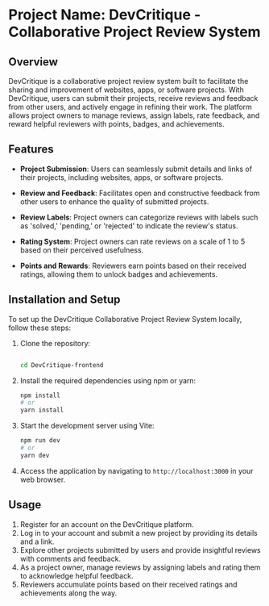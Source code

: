 # Project Name: DevCritique - Collaborative Project Review System

## Overview

DevCritique is a collaborative project review system built to facilitate the sharing and improvement of websites, apps, or software projects. With DevCritique, users can submit their projects, receive reviews and feedback from other users, and actively engage in refining their work. The platform allows project owners to manage reviews, assign labels, rate feedback, and reward helpful reviewers with points, badges, and achievements.

## Features

- **Project Submission**: Users can seamlessly submit details and links of their projects, including websites, apps, or software projects.

- **Review and Feedback**: Facilitates open and constructive feedback from other users to enhance the quality of submitted projects.

- **Review Labels**: Project owners can categorize reviews with labels such as 'solved,' 'pending,' or 'rejected' to indicate the review's status.

- **Rating System**: Project owners can rate reviews on a scale of 1 to 5 based on their perceived usefulness.

- **Points and Rewards**: Reviewers earn points based on their received ratings, allowing them to unlock badges and achievements.


## Installation and Setup

To set up the DevCritique Collaborative Project Review System locally, follow these steps:

1. Clone the repository:
    ```bash
   
    cd DevCritique-frontend
    ```
2. Install the required dependencies using npm or yarn:
    ```bash
    npm install
    # or
    yarn install
    ```
3. Start the development server using Vite:
    ```bash
    npm run dev
    # or
    yarn dev
    ```
4. Access the application by navigating to `http://localhost:3000` in your web browser.

## Usage
1. Register for an account on the DevCritique platform.
2. Log in to your account and submit a new project by providing its details and a link.
3. Explore other projects submitted by users and provide insightful reviews with comments and feedback.
4. As a project owner, manage reviews by assigning labels and rating them to acknowledge helpful feedback.
5. Reviewers accumulate points based on their received ratings and achievements along the way.

## 

